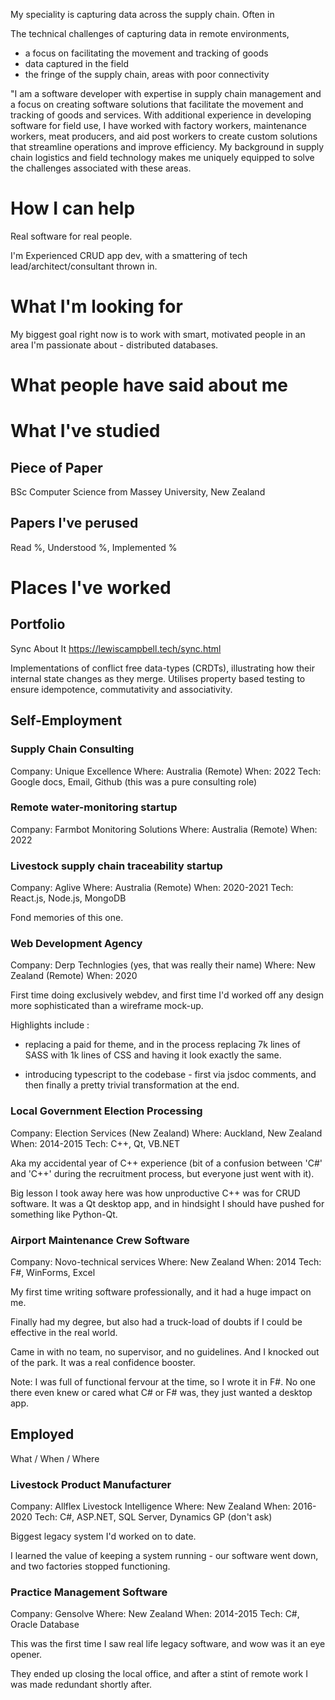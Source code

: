 
My speciality is capturing data across the supply chain. Often in  

The technical challenges of capturing data in remote environments, 

- a focus on facilitating the movement and tracking of goods
- data captured in the field
- the fringe of the supply chain, areas with poor connectivity

"I am a software developer with expertise in supply chain management and a focus on creating software solutions that facilitate the movement and tracking of goods and services. With additional experience in developing software for field use, I have worked with factory workers, maintenance workers, meat producers, and aid post workers to create custom solutions that streamline operations and improve efficiency. My background in supply chain logistics and field technology makes me uniquely equipped to solve the challenges associated with these areas.

# How I can help

Real software for real people.

I'm Experienced CRUD app dev, with a smattering of tech lead/architect/consultant thrown in.

# What I'm looking for

My biggest goal right now is to work with smart, motivated people in an area I'm passionate about - distributed databases.

# What people have said about me

# What I've studied

## Piece of Paper

BSc Computer Science  from Massey University, New Zealand

## Papers I've perused

Read %, Understood %, Implemented %

# Places I've worked

## Portfolio

Sync About It
https://lewiscampbell.tech/sync.html

Implementations of conflict free data-types (CRDTs), illustrating how their internal state changes as they merge. Utilises property based testing to ensure idempotence, commutativity and associativity.

## Self-Employment

### Supply Chain Consulting

Company: Unique Excellence
Where: Australia (Remote)
When: 2022
Tech: Google docs, Email, Github (this was a pure consulting role)

### Remote water-monitoring startup

Company: Farmbot Monitoring Solutions
Where: Australia (Remote)
When: 2022

### Livestock supply chain traceability startup

Company: Aglive
Where: Australia (Remote)
When: 2020-2021
Tech: React.js, Node.js, MongoDB

Fond memories of this one.

### Web Development Agency

Company: Derp Technlogies (yes, that was really their name)
Where: New Zealand (Remote)
When: 2020

First time doing exclusively webdev, and first time I'd worked off any design more sophisticated than a wireframe mock-up.

Highlights include :

- replacing a paid for theme, and in the process replacing 7k lines of SASS with 1k lines of CSS and having it look exactly the same.

- introducing typescript to the codebase - first via jsdoc comments, and then finally a pretty trivial transformation at the end.


### Local Government Election Processing

Company: Election Services (New Zealand)
Where: Auckland, New Zealand
When: 2014-2015
Tech: C++, Qt, VB.NET

Aka my accidental year of C++ experience (bit of a confusion between 'C#' and 'C++' during the recruitment process, but everyone just went with it).

Big lesson I took away here was how unproductive C++ was for CRUD software. It was a Qt desktop app, and in hindsight I should have pushed for something like Python-Qt.

### Airport Maintenance Crew Software

Company: Novo-technical services
Where: New Zealand
When: 2014
Tech: F#, WinForms, Excel

My first time writing software professionally, and it had a huge impact on me.

Finally had my degree, but also had a truck-load of doubts if I could be effective in the real world.

Came in with no team, no supervisor, and no guidelines. And I knocked out of the park. It was a real confidence booster.

Note: I was full of functional fervour at the time, so I wrote it in F#. No one there even knew or cared what C# or F# was, they just wanted a desktop app.

## Employed

What / When / Where

### Livestock Product Manufacturer

Company: Allflex Livestock Intelligence
Where: New Zealand
When: 2016-2020
Tech: C#, ASP.NET, SQL Server, Dynamics GP (don't ask)

Biggest legacy system I'd worked on to date.

I learned the value of keeping a system running - our software went down, and two factories stopped functioning.

### Practice Management Software

Company: Gensolve
Where: New Zealand
When: 2014-2015
Tech: C#, Oracle Database

This was the first time I saw real life legacy software, and wow was it an eye opener.



They ended up closing the local office, and after a stint of remote work I was made redundant shortly after.
